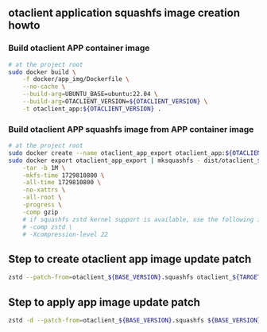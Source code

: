 ## otaclient application squashfs image creation howto

### Build otaclient APP container image

```bash
# at the project root
sudo docker build \
    -f docker/app_img/Dockerfile \
    --no-cache \
    --build-arg=UBUNTU_BASE=ubuntu:22.04 \
    --build-arg=OTACLIENT_VERSION=${OTACLIENT_VERSION} \
    -t otaclient_app:${OTACLIENT_VERSION} .
```

### Build otaclient APP squashfs image from APP container image

```bash
# at the project root
sudo docker create --name otaclient_app_export otaclient_app:${OTACLIENT_VERSION}
sudo docker export otaclient_app_export | mksquashfs - dist/otaclient_${OTACLIENT_VERSION}.squashfs \
    -tar -b 1M \
    -mkfs-time 1729810800 \
    -all-time 1729810800 \
    -no-xattrs \
    -all-root \
    -progress \
    -comp gzip
    # if squashfs zstd kernel support is available, use the following instead of gzip
    # -comp zstd \
    # -Xcompression-level 22
```

## Step to create otaclient app image update patch

```bash
zstd --patch-from=otaclient_${BASE_VERSION}.squashfs otaclient_${TARGET_VERSION}.squashfs -o ${BASE_VERSION}-${TARGET_VERSION}_patch
```

## Step to apply app image update patch

```bash
zstd -d --patch-from=otaclient_${BASE_VERSION}.squashfs ${BASE_VERSION}-${TARGET_VERSION}_patch -o otaclient_${TARGET_VERSION}.squashfs
```
